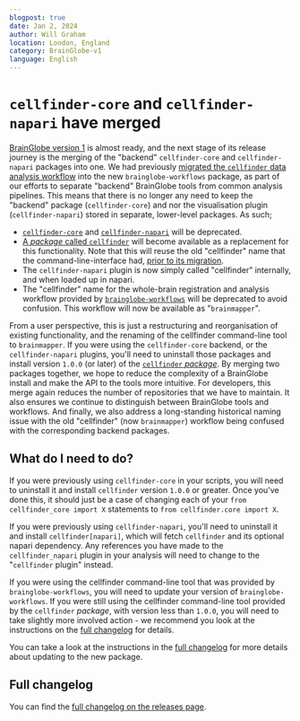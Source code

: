 ```yaml
---
blogpost: true
date: Jan 2, 2024
author: Will Graham
location: London, England
category: BrainGlobe-v1
language: English
---
```


# `cellfinder-core` and `cellfinder-napari` have merged

[BrainGlobe version 1](./version_1_announcement.md) is almost ready, and the next stage of its release journey is the merging of the "backend" `cellfinder-core` and `cellfinder-napari` packages into one.
We had previously [migrated the `cellfinder` data analysis workflow](./cellfinder_migration_live.md) into the new `brainglobe-workflows` package, as part of our efforts to separate "backend" BrainGlobe tools from common analysis pipelines.
This means that there is no longer any need to keep the "backend" package (`cellfinder-core`) and nor the visualisation plugin (`cellfinder-napari`) stored in separate, lower-level packages.
As such;

- [`cellfinder-core`](https://github.com/brainglobe/cellfinder-core) and [`cellfinder-napari`](https://github.com/brainglobe/cellfinder-napari) will be deprecated.
- [A _package_ called `cellfinder`](https://github.com/brainglobe/cellfinder) will become available as a replacement for this functionality. Note that this will reuse the old "cellfinder" name that the command-line-interface had, [prior to its migration](./cellfinder_migration_live.md).
- The `cellfinder-napari` plugin is now simply called "cellfinder" internally, and when loaded up in napari.
- The "cellfinder" name for the whole-brain registration and analysis workflow provided by [`brainglobe-workflows`](/documentation/brainglobe-workflows/index.md) will be deprecated to avoid confusion. This workflow will now be available as "`brainmapper`".

From a user perspective, this is just a restructuring and reorganisation of existing functionality, and the renaming of the cellfinder command-line tool to `brainmapper`.
If you were using the `cellfinder-core` backend, or the `cellfinder-napari` plugins, you'll need to uninstall those packages and install version `1.0.0` (or later) of the [`cellfinder` _package_](https://pypi.org/project/cellfinder/).
By merging two packages together, we hope to reduce the complexity of a BrainGlobe install and make the API to the tools more intuitive.
For developers, this merge again reduces the number of repositories that we have to maintain.
It also ensures we continue to distinguish between BrainGlobe tools and workflows.
And finally, we also address a long-standing historical naming issue with the old "cellfinder" (now `brainmapper`) workflow being confused with the corresponding backend packages.

## What do I need to do?

If you were previously using `cellfinder-core` in your scripts, you will need to uninstall it and install `cellfinder` version `1.0.0` or greater.
Once you've done this, it should just be a case of changing each of your `from cellfinder_core import X` statements to `from cellfinder.core import X`.

If you were previously using `cellfinder-napari`, you'll need to uninstall it and install `cellfinder[napari]`, which will fetch `cellfinder` and its optional napari dependency.
Any references you have made to the `cellfinder_napari` plugin in your analysis will need to change to the "`cellfinder` plugin" instead.

If you were using the cellfinder command-line tool that was provided by `brainglobe-workflows`, you will need to update your version of `brainglobe-workflows`.
If you were still using the cellfinder command-line tool provided by the `cellfinder` _package_, with version less than `1.0.0`, you will need to take slightly more involved action - we recommend you look at the instructions on the [full changelog](#full-changelog) for details.

You can take a look at the instructions in the [full changelog](#full-changelog) for more details about updating to the new package.

## Full changelog

You can find the [full changelog on the releases page](../../community/releases/v1/cellfinder-core-and-plugin-merge.md).
